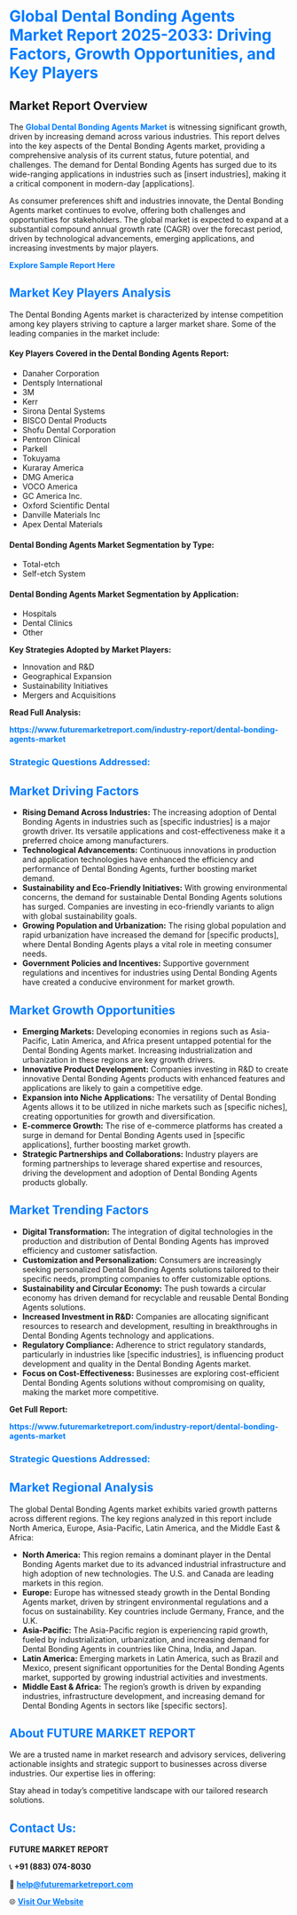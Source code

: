 <h1 style="color: #007BFF;">Global Dental Bonding Agents Market Report 2025-2033: Driving Factors, Growth Opportunities, and Key Players</h1>

<section id="overview">
<h2>Market Report Overview</h2>
<p>The <a href="https://www.futuremarketreport.com/industry-report/dental-bonding-agents-market" style="color: #007BFF; text-decoration: none;"><strong>Global Dental Bonding Agents Market</strong></a> is witnessing significant growth, driven by increasing demand across various industries. This report delves into the key aspects of the Dental Bonding Agents market, providing a comprehensive analysis of its current status, future potential, and challenges. The demand for Dental Bonding Agents has surged due to its wide-ranging applications in industries such as [insert industries], making it a critical component in modern-day [applications].</p>
<p>As consumer preferences shift and industries innovate, the Dental Bonding Agents market continues to evolve, offering both challenges and opportunities for stakeholders. The global market is expected to expand at a substantial compound annual growth rate (CAGR) over the forecast period, driven by technological advancements, emerging applications, and increasing investments by major players.</p>
</section>

<section id="overview">
<p><a href="https://www.futuremarketreport.com/request-sample/reportId=106189" style="color: #007BFF; text-decoration: none;"><strong>Explore Sample Report Here</strong></a></p>
</section>

<section id="key-players">
<h2 style="color: #007BFF;">Market Key Players Analysis</h2>
<p>The Dental Bonding Agents market is characterized by intense competition among key players striving to capture a larger market share. Some of the leading companies in the market include:</p>
<h4>Key Players Covered in the Dental Bonding Agents Report:</h4>
<ul><li>Danaher Corporation</li><li>Dentsply International</li><li>3M</li><li>Kerr</li><li>Sirona Dental Systems</li><li>BISCO Dental Products</li><li>Shofu Dental Corporation</li><li>Pentron Clinical</li><li>Parkell</li><li>Tokuyama</li><li>Kuraray America</li><li>DMG America</li><li>VOCO America</li><li>GC America Inc.</li><li>Oxford Scientific Dental</li><li>Danville Materials Inc</li><li>Apex Dental Materials</li></ul>
<h4>Dental Bonding Agents Market Segmentation by Type:</h4>
<ul><li>Total-etch</li><li>Self-etch System</li></ul>

<h4>Dental Bonding Agents Market Segmentation by Application:</h4>
<ul><li>Hospitals</li><li>Dental Clinics</li><li>Other</li></ul>
<p><strong>Key Strategies Adopted by Market Players:</strong></p>
<ul>
<li>Innovation and R&D</li>
<li>Geographical Expansion</li>
<li>Sustainability Initiatives</li>
<li>Mergers and Acquisitions</li>
</ul>
</section>

<section>
<p><strong>Read Full Analysis: </strong></p><a href="https://www.futuremarketreport.com/industry-report/dental-bonding-agents-market" style="color: #007BFF; text-decoration: none;"><strong>https://www.futuremarketreport.com/industry-report/dental-bonding-agents-market</strong></a>
<h3 style="color: #007BFF;">Strategic Questions Addressed:</h3>
</section>

<section id="driving-factors">
<h2 style="color: #007BFF;">Market Driving Factors</h2>
<ul>
<li><strong>Rising Demand Across Industries:</strong> The increasing adoption of Dental Bonding Agents in industries such as [specific industries] is a major growth driver. Its versatile applications and cost-effectiveness make it a preferred choice among manufacturers.</li>
<li><strong>Technological Advancements:</strong> Continuous innovations in production and application technologies have enhanced the efficiency and performance of Dental Bonding Agents, further boosting market demand.</li>
<li><strong>Sustainability and Eco-Friendly Initiatives:</strong> With growing environmental concerns, the demand for sustainable Dental Bonding Agents solutions has surged. Companies are investing in eco-friendly variants to align with global sustainability goals.</li>
<li><strong>Growing Population and Urbanization:</strong> The rising global population and rapid urbanization have increased the demand for [specific products], where Dental Bonding Agents plays a vital role in meeting consumer needs.</li>
<li><strong>Government Policies and Incentives:</strong> Supportive government regulations and incentives for industries using Dental Bonding Agents have created a conducive environment for market growth.</li>
</ul>
</section>

<section id="growth-opportunities">
<h2 style="color: #007BFF;">Market Growth Opportunities</h2>
<ul>
<li><strong>Emerging Markets:</strong> Developing economies in regions such as Asia-Pacific, Latin America, and Africa present untapped potential for the Dental Bonding Agents market. Increasing industrialization and urbanization in these regions are key growth drivers.</li>
<li><strong>Innovative Product Development:</strong> Companies investing in R&D to create innovative Dental Bonding Agents products with enhanced features and applications are likely to gain a competitive edge.</li>
<li><strong>Expansion into Niche Applications:</strong> The versatility of Dental Bonding Agents allows it to be utilized in niche markets such as [specific niches], creating opportunities for growth and diversification.</li>
<li><strong>E-commerce Growth:</strong> The rise of e-commerce platforms has created a surge in demand for Dental Bonding Agents used in [specific applications], further boosting market growth.</li>
<li><strong>Strategic Partnerships and Collaborations:</strong> Industry players are forming partnerships to leverage shared expertise and resources, driving the development and adoption of Dental Bonding Agents products globally.</li>
</ul>
</section>

<section id="trending-factors">
<h2 style="color: #007BFF;">Market Trending Factors</h2>
<ul>
<li><strong>Digital Transformation:</strong> The integration of digital technologies in the production and distribution of Dental Bonding Agents has improved efficiency and customer satisfaction.</li>
<li><strong>Customization and Personalization:</strong> Consumers are increasingly seeking personalized Dental Bonding Agents solutions tailored to their specific needs, prompting companies to offer customizable options.</li>
<li><strong>Sustainability and Circular Economy:</strong> The push towards a circular economy has driven demand for recyclable and reusable Dental Bonding Agents solutions.</li>
<li><strong>Increased Investment in R&D:</strong> Companies are allocating significant resources to research and development, resulting in breakthroughs in Dental Bonding Agents technology and applications.</li>
<li><strong>Regulatory Compliance:</strong> Adherence to strict regulatory standards, particularly in industries like [specific industries], is influencing product development and quality in the Dental Bonding Agents market.</li>
<li><strong>Focus on Cost-Effectiveness:</strong> Businesses are exploring cost-efficient Dental Bonding Agents solutions without compromising on quality, making the market more competitive.</li>
</ul>
</section>

<section>
<p><strong>Get Full Report: </strong></p><a href="https://www.futuremarketreport.com/industry-report/dental-bonding-agents-market" style="color: #007BFF; text-decoration: none;"><strong>https://www.futuremarketreport.com/industry-report/dental-bonding-agents-market</strong></a>
<h3 style="color: #007BFF;">Strategic Questions Addressed:</h3>
</section>


<section id="regional-analysis">
<h2 style="color: #007BFF;">Market Regional Analysis</h2>
<p>The global Dental Bonding Agents market exhibits varied growth patterns across different regions. The key regions analyzed in this report include North America, Europe, Asia-Pacific, Latin America, and the Middle East & Africa:</p>
<ul>
<li><strong>North America:</strong> This region remains a dominant player in the Dental Bonding Agents market due to its advanced industrial infrastructure and high adoption of new technologies. The U.S. and Canada are leading markets in this region.</li>
<li><strong>Europe:</strong> Europe has witnessed steady growth in the Dental Bonding Agents market, driven by stringent environmental regulations and a focus on sustainability. Key countries include Germany, France, and the U.K.</li>
<li><strong>Asia-Pacific:</strong> The Asia-Pacific region is experiencing rapid growth, fueled by industrialization, urbanization, and increasing demand for Dental Bonding Agents in countries like China, India, and Japan.</li>
<li><strong>Latin America:</strong> Emerging markets in Latin America, such as Brazil and Mexico, present significant opportunities for the Dental Bonding Agents market, supported by growing industrial activities and investments.</li>
<li><strong>Middle East & Africa:</strong> The region’s growth is driven by expanding industries, infrastructure development, and increasing demand for Dental Bonding Agents in sectors like [specific sectors].</li>
</ul>
</section>

<footer>
<h2 style="color: #007BFF;">About FUTURE MARKET REPORT</h2>
<p>We are a trusted name in market research and advisory services, delivering actionable insights and strategic support to businesses across diverse industries. Our expertise lies in offering:</p>

<p>Stay ahead in today’s competitive landscape with our tailored research solutions.</p>

<h2 style="color: #007BFF;">Contact Us:</h2>
<p><strong>FUTURE MARKET REPORT</strong></p>
<p>📞 <strong>+91 (883) 074-8030</strong></p>
<p>📧 <strong><a href="mailto:help@futuremarketreport.com" style="color: #007BFF;">help@futuremarketreport.com</a></strong></p>
<p>🌐 <strong><a href="https://www.futuremarketreport.com/" style="color: #007BFF;">Visit Our Website</a></strong></p>
</footer>